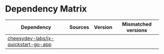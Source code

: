 # Dependency Matrix

Dependency | Sources | Version | Mismatched versions
---------- | ------- | ------- | -------------------
[cheesydev-labs/jx-quickstart-go-app](https://github.com/cheesydev-labs/jx-quickstart-go-app.git) |  | []() | 
